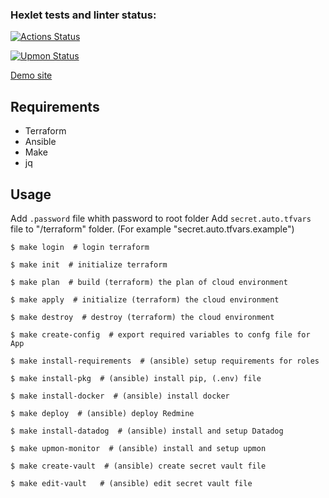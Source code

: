 ### Hexlet tests and linter status:
[![Actions Status](https://github.com/Alexander951/devops-for-programmers-project-77/actions/workflows/hexlet-check.yml/badge.svg)](https://github.com/Alexander951/devops-for-programmers-project-77/actions)

[![Upmon Status](https://www.upmon.com/badge/13f88b50-948c-4e00-bc1f-29ec08/07Xy0mSI-2.svg)](https://www.upmon.com/projects/f88d97d9-f4d9-4d01-9300-d22d9b771030/checks/)

[Demo site](https://hexlet.web-programmer.kz/)

## Requirements
- Terraform
- Ansible
- Make
- jq

## Usage
Add `.password` file whith password to root folder
Add `secret.auto.tfvars` file to "/terraform" folder. (For example "secret.auto.tfvars.example")

```
$ make login  # login terraform
```
```
$ make init  # initialize terraform
```
```
$ make plan  # build (terraform) the plan of cloud environment
```
```
$ make apply  # initialize (terraform) the cloud environment
```
```
$ make destroy  # destroy (terraform) the cloud environment
```
```
$ make create-config  # export required variables to confg file for App 
```
```
$ make install-requirements  # (ansible) setup requirements for roles 
```
```
$ make install-pkg  # (ansible) install pip, (.env) file
```
```
$ make install-docker  # (ansible) install docker 
```
```
$ make deploy  # (ansible) deploy Redmine 
```
```
$ make install-datadog  # (ansible) install and setup Datadog
```
```
$ make upmon-monitor  # (ansible) install and setup upmon
```
```
$ make create-vault  # (ansible) create secret vault file
```
```
$ make edit-vault   # (ansible) edit secret vault file
```

